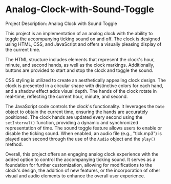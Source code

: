 # Analog-Clock-with-Sound-Toggle

Project Description: Analog Clock with Sound Toggle

This project is an implementation of an analog clock with the ability to toggle the accompanying ticking sound on and off. The clock is designed using HTML, CSS, and JavaScript and offers a visually pleasing display of the current time.

The HTML structure includes elements that represent the clock's hour, minute, and second hands, as well as the clock markings. Additionally, buttons are provided to start and stop the clock and toggle the sound.

CSS styling is utilized to create an aesthetically appealing clock design. The clock is presented in a circular shape with distinctive colors for each hand, and a shadow effect adds visual depth. The hands of the clock rotate in real-time, reflecting the current hour, minute, and second.

The JavaScript code controls the clock's functionality. It leverages the `Date` object to obtain the current time, ensuring the hands are accurately positioned. The clock hands are updated every second using the `setInterval()` function, providing a dynamic and synchronized representation of time. The sound toggle feature allows users to enable or disable the ticking sound. When enabled, an audio file (e.g., "tick.mp3") is played each second through the use of the `Audio` object and the `play()` method.

Overall, this project offers an engaging analog clock experience with the added option to control the accompanying ticking sound. It serves as a foundation for further customization, allowing for modifications to the clock's design, the addition of new features, or the incorporation of other visual and audio elements to enhance the overall user experience.
